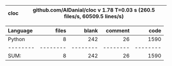 cloc|github.com/AlDanial/cloc v 1.78  T=0.03 s (260.5 files/s, 60509.5 lines/s)
--- | ---

Language|files|blank|comment|code
:-------|-------:|-------:|-------:|-------:
Python|8|242|26|1590
--------|--------|--------|--------|--------
SUM:|8|242|26|1590
